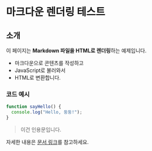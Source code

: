 # 마크다운 렌더링 테스트

## 소개

이 페이지는 **Markdown 파일을 HTML로 렌더링**하는 예제입니다.

- 마크다운으로 콘텐츠를 작성하고
- JavaScript로 불러와서
- HTML로 변환합니다.

### 코드 예시

```js
function sayHello() {
  console.log("Hello, 둥둥!");
}
```

> 이건 인용문입니다.

자세한 내용은 [문서 링크](https://example.com)를 참고하세요.
